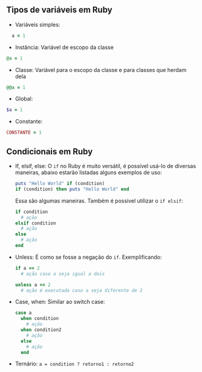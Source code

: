 ## Tipos de variáveis em Ruby

- Variáveis simples:
```rb 
  a = 1 
```
- Instância: Variável de escopo da classe
```rb
@a = 1
```
- Classe: Variável para o escopo da classe e para classes que herdam dela
```rb
@@a = 1
```
- Global:
```rb
$a = 1
```
- Constante:
```rb
CONSTANTE = 1
```

## Condicionais em Ruby

- If, elsif, else:
  O `if` no Ruby é muito versátil, é possível usá-lo de diversas maneiras, abaixo estarão listadas alguns exemplos de uso:
  ```rb
  puts "Hello World" if (condition)
  if (condition) then puts "Hello World" end
  ```
  Essa são algumas maneiras. Também é possivel utilizar o `if elsif`:
  ```rb
  if condition
    # ação
  elsif condition
    # ação
  else
    # ação
  end
  ```
- Unless:
  É como se fosse a negação do `if`. Exemplificando:
  ```rb
  if a == 2
    # ação caso a seja igual a dois

  unless a == 2
    # ação é executada caso a seja diferente de 2
  ```
- Case, when:
  Similar ao switch case:
  ```rb
  case a
    when condition
      # ação
    when condition2
      # ação
    else
      # ação
    end
  ```
- Ternário: `a = condition ? retorno1 : retorno2`